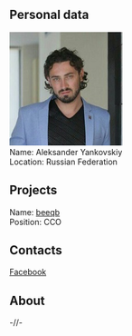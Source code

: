 ## Personal data
![aleksander yankovskiy photo](photo/aleksander_yankovskiy.jpg)  
Name:   Aleksander Yankovskiy  
Location: Russian Federation  
## Projects 
Name: [beeqb](../projects/beeqb.md)  
Position: CCO   
## Contacts      
[Facebook](https://www.facebook.com/alexander.yankovskiy.94?pnref=friends.search)    
## About
-//-
